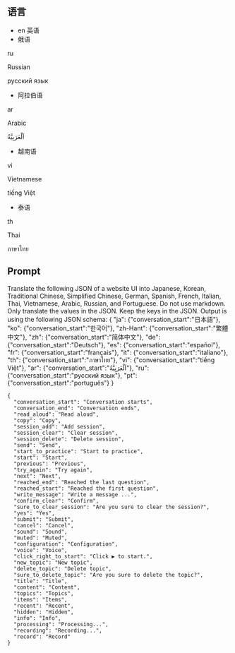 

## 语言

- en 英语
- 俄语

ru

Russian

русский язык


- 阿拉伯语


ar

Arabic

اَلْعَرَبِيَّةُ

- 越南语

vi

Vietnamese

tiếng Việt


- 泰语

th

Thai

ภาษาไทย


## Prompt

Translate the following JSON of a website UI into Japanese, Korean, Traditional Chinese,
Simplified Chinese, German, Spanish, French, Italian, Thai,
Vietnamese, Arabic, Russian, and Portuguese.
      Do not use markdown.
      Only translate the values in the JSON. Keep the keys in the JSON.
      Output is using the following JSON schema:
      {
        "ja": {"conversation_start":"日本語"},
        "ko": {"conversation_start":"한국어"},
        "zh-Hant": {"conversation_start":"繁體中文"},
        "zh": {"conversation_start":"简体中文"},
        "de": {"conversation_start":"Deutsch"},
        "es": {"conversation_start":"español"},
        "fr": {"conversation_start":"français"},
        "it": {"conversation_start":"italiano"},
        "th": {"conversation_start":"ภาษาไทย"},
        "vi": {"conversation_start":"tiếng Việt"},
        "ar": {"conversation_start":"اَلْعَرَبِيَّةُ"},
        "ru": {"conversation_start":"русский язык"},
        "pt": {"conversation_start":"português"}
      }

```
{
  "conversation_start": "Conversation starts",
  "conversation_end": "Conversation ends",
  "read_aloud": "Read aloud",
  "copy": "Copy",
  "session_add": "Add session",
  "session_clear": "Clear session",
  "session_delete": "Delete session",
  "send": "Send",
  "start_to_practice": "Start to practice",
  "start": "Start",
  "previous": "Previous",
  "try_again": "Try again",
  "next": "Next",
  "reached_end": "Reached the last question",
  "reached_start": "Reached the first question",
  "write_message": "Write a message ...",
  "confirm_clear": "Confirm",
  "sure_to_clear_session": "Are you sure to clear the session?",
  "yes": "Yes",
  "submit": "Submit",
  "cancel": "Cancel",
  "sound": "Sound",
  "muted": "Muted",
  "configuration": "Configuration",
  "voice": "Voice",
  "click_right_to_start": "Click ▶ to start.",
  "new_topic": "New topic",
  "delete_topic": "Delete topic",
  "sure_to_delete_topic": "Are you sure to delete the topic?",
  "title": "Title",
  "content": "Content",
  "topics": "Topics",
  "items": "Items",
  "recent": "Recent",
  "hidden": "Hidden",
  "info": "Info",
  "processing": "Processing...",
  "recording": "Recording...",
  "record": "Record"
}
```



